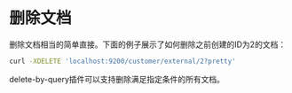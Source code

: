 # 删除文档

删除文档相当的简单直接。下面的例子展示了如何删除之前创建的ID为2的文档：

```bash
curl -XDELETE 'localhost:9200/customer/external/2?pretty'
```

delete-by-query插件可以支持删除满足指定条件的所有文档。

